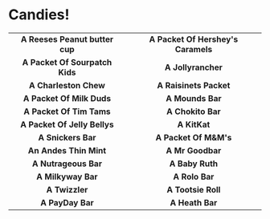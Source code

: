 Candies!
=========
| | |
|:--------------------------------:|:--------------------------------:|
|**A Reeses Peanut butter cup**|**A Packet Of Hershey's Caramels**|
|**A Packet Of Sourpatch Kids**|**A Jollyrancher**|
|**A Charleston Chew**|**A Raisinets Packet**|
|**A Packet Of Milk Duds**|**A Mounds Bar**|
|**A Packet Of Tim Tams**|**A Chokito Bar**|
|**A Packet Of Jelly Bellys**|**A KitKat**|
|**A Snickers Bar**|**A Packet Of M&M's**|
|**An Andes Thin Mint**|**A Mr Goodbar**|
|**A Nutrageous Bar**|**A Baby Ruth**|
|**A Milkyway Bar**|**A Rolo Bar**|
|**A Twizzler**|**A Tootsie Roll**|
|**A PayDay Bar**|**A Heath Bar**|

